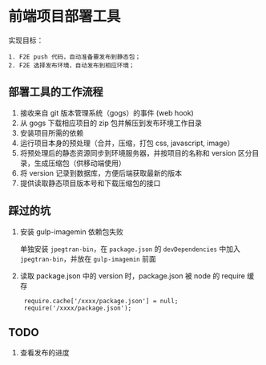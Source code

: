 # 前端项目部署工具

实现目标：

	1. F2E push 代码，自动准备要发布到静态包；
	2. F2E 选择发布环境，自动发布到相应环境；


## 部署工具的工作流程

1. 接收来自 git 版本管理系统（gogs）的事件 (web hook)
2. 从 gogs 下载相应项目的 zip 包并解压到发布环境工作目录
3. 安装项目所需的依赖
4. 运行项目本身的预处理（合并，压缩，打包 css, javascript, image）
5. 将预处理后的静态资源同步到环境服务器，并按项目的名称和 version 区分目录，生成压缩包（供移动端使用）
6. 将 version 记录到数据库，方便后端获取最新的版本
7. 提供读取静态项目版本号和下载压缩包的接口


## 踩过的坑

1. 安装 gulp-imagemin 依赖包失败

	单独安装 `jpegtran-bin`，在 `package.json` 的 `devDependencies` 中加入 `jpegtran-bin`，并放在 `gulp-imagemin` 前面

2. 读取 package.json 中的 version 时，package.json 被 node 的 require 缓存

		require.cache['/xxxx/package.json'] = null;
		require('/xxxx/package.json');


## TODO

1. 查看发布的进度